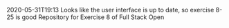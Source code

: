 2020-05-31T19:13
Looks like the user interface is up to date, so exercise 8-25 is good
Repository for Exercise 8 of Full Stack Open
